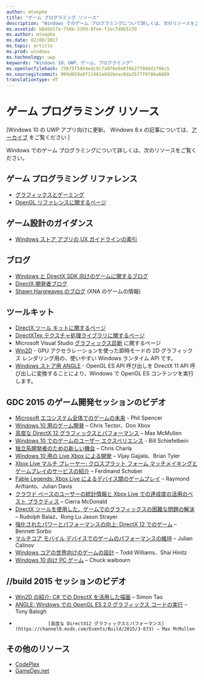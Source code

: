 ```yaml
---
author: mtoepke
title: "ゲーム プログラミング リソース"
description: "Windows でのゲーム プログラミングについて詳しくは、次のリソースをご覧ください。"
ms.assetid: b84dd17a-756b-2369-8fee-f1ec7d865239
ms.author: mtoepke
ms.date: 02/08/2017
ms.topic: article
ms.prod: windows
ms.technology: uwp
keywords: "Windows 10、UWP、ゲーム、プログラミング"
ms.openlocfilehash: 736f5f5864edc9c7a976e8e0f062779ddd1f86c5
ms.sourcegitcommit: 909d859a0f11981a8d1beac0da35f779786a6889
translationtype: HT
---
```

# <a name="game-programming-resources"></a>ゲーム プログラミング リソース


\[Windows 10 の UWP アプリ向けに更新。 Windows 8.x の記事については、[アーカイブ](http://go.microsoft.com/fwlink/p/?linkid=619132) をご覧ください \]


Windows でのゲーム プログラミングについて詳しくは、次のリソースをご覧ください。

## <a name="game-programming-reference"></a>ゲーム プログラミング リファレンス


-   [グラフィックスとゲーミング](https://msdn.microsoft.com/library/windows/desktop/ee663279)
-   [OpenGL リファレンスに関するページ](http://go.microsoft.com/fwlink/p/?LinkID=288875)

## <a name="game-design-guidance"></a>ゲーム設計のガイダンス


-   [Windows ストア アプリの UX ガイドラインの索引](https://msdn.microsoft.com/library/windows/apps/hh465424)

## <a name="blogs"></a>ブログ


-   [Windows と DirectX SDK 向けのゲームに関するブログ]( http://go.microsoft.com/fwlink/p/?LinkID=288873)
-   [DirectX 開発者ブログ]( http://go.microsoft.com/fwlink/p/?LinkID=288874)
-   [Shawn Hargreaves のブログ]( http://go.microsoft.com/fwlink/p/?LinkID=288872) (XNA のゲームの情報)

## <a name="toolkits"></a>ツールキット


-   [DirectX ツール キットに関するページ](  http://go.microsoft.com/fwlink/p/?LinkID=248929)
-   [DirectXTex テクスチャ処理ライブラリに関するページ](  http://go.microsoft.com/fwlink/p/?LinkID=248926)
-   Microsoft Visual Studio [ グラフィックス診断](https://msdn.microsoft.com/library/windows/apps/hh873207.aspx) に関するページ
-   [Win2D](https://github.com/Microsoft/Win2D) - GPU アクセラレーションを使った即時モードの 2D グラフィックス レンダリング用の、使いやすい Windows ランタイム API です。
-   [Windows ストア用 ANGLE](http://go.microsoft.com/fwlink/p/?linkid=618387) - OpenGL ES API 呼び出しを DirectX 11 API 呼び出しに変換することにより、Windows で OpenGL ES コンテンツを実行します。

## <a name="gdc-2015-game-dev-session-videos"></a>GDC 2015 のゲーム開発セッションのビデオ


-   [Microsoft エコシステム全体でのゲームの未来](http://channel9.msdn.com/Events/GDC/GDC-2015/The-Future-of-Gaming-Across-the-Microsoft-Ecosystem) - Phil Spencer
-   [Windows 10 用のゲーム開発](http://channel9.msdn.com/Events/GDC/GDC-2015/Developing-Games-for-Windows-10) – Chris Tector、Don Xbox
-   [高度な DirectX 12 グラフィックスとパフォーマンス](http://channel9.msdn.com/Events/GDC/GDC-2015/Advanced-DirectX12-Graphics-and-Performance) – Max McMullen
-   [Windows 10 でのゲームのユーザー エクスペリエンス](http://channel9.msdn.com/Events/GDC/GDC-2015/Gaming-Consumer-Experience-on-Windows-10) - Bill Schiefelbein
-   [独立系開発者のための新しい機会](http://channel9.msdn.com/Events/GDC/GDC-2015/New-Opportunities-for-Independent-Developers) – Chris Charla
-   [Windows 10 用の Live Xbox による開発](http://channel9.msdn.com/Events/GDC/GDC-2015/Developing-with-Xbox-Live-for-Windows-10) – Vijay Gajjala、Brian Tyler
-   [Xbox Live マルチ プレーヤー: クロスプラット フォーム マッチメイキングとゲームプレイのサービスの紹介](http://channel9.msdn.com/Events/GDC/GDC-2015/Xbox-Live-Multiplayer-Introducing-services-for-cross-platform-matchmaking-and-gameplay) – Ferdinand Schober
-   [Fable Legends: Xbox Live によるデバイス間のゲームプレイ](http://channel9.msdn.com/Events/GDC/GDC-2015/Fable-Legends-Cross-device-Gameplay-with-Xbox-Live) – Raymond Arifianto、Julian Davis
-   [クラウド ベースのユーザーの統計情報と Xbox Live での達成度の活用のベスト プラクティス](http://channel9.msdn.com/Events/GDC/GDC-2015/Best-Practices-for-Leveraging-Cloud-Based-User-Stats-and-Achievements-in-Xbox-Live) – Cierra McDonald
-   [DirectX ツールを使用した、ゲームでのグラフィックスの困難な問題の解決](http://channel9.msdn.com/Events/GDC/GDC-2015/Solve-the-Tough-Graphics-Problems-with-your-Game-Using-DirectX-Tools) – Rudolph Balaz、Rong Lu Jason Strayer
-   [強化されたパワーとパフォーマンスの向上: DirectX 12 でのゲーム](http://channel9.msdn.com/Events/GDC/GDC-2015/Better-Power-Better-Performance-Your-Game-on-DirectX12) – Bennett Sorbo
-   [マルチコア モバイル デバイスでのゲームのパフォーマンスの維持](http://channel9.msdn.com/Events/GDC/GDC-2015/Sustained-gaming-performance-in-multi-core-mobile-devices) – Julian Calinov
-   [Windows コアの世界向けのゲームの設計](http://channel9.msdn.com/Events/GDC/GDC-2015/Designing-Games-for-a-Windows-Core-World) – Todd Williams、Shai Hinitz
-   [Windows 10 向け PC ゲーム](http://channel9.msdn.com/Events/GDC/GDC-2015/PC-Games-for-Windows-10) – Chuck walbourn

## <a name="build-2015-session-videos"></a>//build 2015 セッションのビデオ


-   [Win2D の紹介: C# での DirectX を活用した描画](https://channel9.msdn.com/Events/Build/2015/2-631) – Simon Tao
-   [ANGLE: Windows での OpenGL ES 2.0 グラフィックス コードの実行](https://channel9.msdn.com/Events/Build/2015/3-686) – Tony Balogh
-                 [高度な DirectX12 グラフィックスとパフォーマンス](https://channel9.msdn.com/Events/Build/2015/3-673) – Max McMullen

## <a name="other-resources"></a>その他のリソース


-   [CodePlex](http://go.microsoft.com/fwlink/p/?LinkID=76627)
-   [GameDev.net](http://go.microsoft.com/fwlink/p/?LinkID=288870)

 

 




